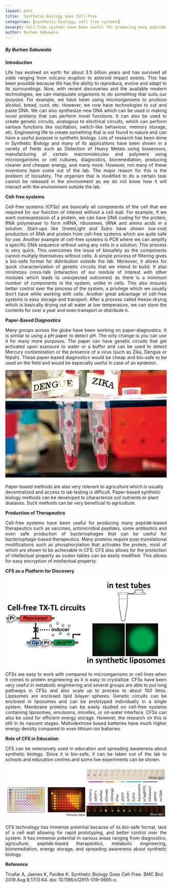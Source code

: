```yaml
---
layout: post
title:  Synthetic Biology Goes Cell-Free 
categories: [synthetic biology, cell free systems]
excerpt: Cell-free systems have been useful for producing many peptide-based therapeutics such as vaccines, antimicrobial peptides, some antibiotics and even safe production of bacteriophages that can be useful for bacteriophage-based therapeutics.
author: Burhan Sabuwala
---
```

##### By Burhan Sabuwala 


<b> Introduction </b>

<div style="text-align: justify"> 
Life has evolved on earth for about 3.5 billion years and has survived all odds ranging from volcano eruption to asteroid impact events. This has been possible because life has the ability to reproduce, evolve and adapt to its surroundings. Now, with recent discoveries and the available modern technologies, we can manipulate organisms to do something that suits our purpose. For example, we have been using microorganisms to produce alcohol, bread, curd, etc. However, we now have technologies to cut and paste DNA. We can also synthesize new DNA which can be used in making novel proteins that can perform novel functions. It can also be used to create genetic circuits, analogous to electrical circuits, which can perform various functions like oscillation, switch-like behaviour, memory storage, etc. Engineering life to create something that is not found in nature and can have a useful purpose is synthetic biology.
Lots of research has been done in Synthetic Biology and many of its applications have been shown in a variety of fields such as Detection of Heavy Metals using biosensors, manufacturing of certain macromolecules and polymers using microorganisms or cell cultures, diagnostics, bioremediation, producing cleaner and cheaper energy, and many more. However, not many of these inventions have come out of the lab. The major reason for this is the problem of biosafety. The organism that is modified to do a certain task cannot be released in the environment as we do not know how it will interact with the environment outside the lab.
  
</div>

<b> Cell-free systems </b> 

<div style="text-align: justify"> 
Cell-free systems (CFSs) are basically all components of the cell that are required for our function of interest without a cell wall. For example, if we want overexpression of a protein, we can have DNA coding for the protein, RNA polymerase to form mRNA, ribosomes, tRNA and amino acids in a solution. Start-ups like GreenLight and Sutro have shown low-cost production of RNA and protein from cell-free systems which are quite safe for use. Another example of cell-free systems is PCR where we can amplify a specific DNA sequence without using any cells in a solution. This process is very quick.
This overcomes the issue of biosafety as the components cannot multiply themselves without cells. A simple process of filtering gives a bio-safe format for distribution outside the lab. Moreover, it allows for quick characterization of genetic circuits that we intend to build. It also minimizes cross-talk (interaction of our module of interest with other modules which leads to unexpected outcomes) as there is a minimum number of components in the system, unlike in cells. This also ensures better control over the process of the system, a privilege which we usually don't have while working with cells.
Another great advantage of cell-free systems is easy storage and transport. After a process called freeze-drying which is basically drying out all water at low temperature, we can store the contents for over a year and even transport or distribute it.
</div>

<b> Paper-Based Diagnostics </b>

<div style="text-align: justify"> 
Many groups across the globe have been working on paper-diagnostics. It is similar to using a pH paper to detect pH. The only change is you can use it for many more purposes. The paper can have genetic circuits that get activated upon exposure to water or a buffer and can be used to detect Mercury contamination or the presence of a virus (such as Zika, Dengue or Nipah). These paper-based diagnostics would be cheap and bio-safe to be used on the field and would be especially useful in case of an epidemic.
</div>

![](../images/SyntheticBiologyGoesCellFree/Fig1.png)

Paper-based methods are also very relevant to agriculture which is usually decentralized and access to lab testing is difficult. Paper-based synthetic biology methods can be developed to characterize soil nutrients or plant diseases. Such methods can be very beneficial to agriculture.

<b> Production of Therapeutics </b>

<div style="text-align: justify"> 
Cell-free systems have been useful for producing many peptide-based therapeutics such as vaccines, antimicrobial peptides, some antibiotics and even safe production of bacteriophages that can be useful for bacteriophage-based therapeutics. Many proteins require post-translational modifications such as phosphorylation that activates the protein, most of which are shown to be achievable in CFS.
CFS also allows for the protection of intellectual property as codon tables can be easily modified. This allows for easy encryption of intellectual property.
</div>
  
<b> CFS as a Platform for Discovery </b> 

![](../images/SyntheticBiologyGoesCellFree/Fig2.png)

<div style="text-align: justify"> 
  
CFSs are easy to work with compared to microorganisms or cell lines when it comes to protein engineering as it is easy to crystallize. CFSs have been very useful in metabolic engineering and several groups are able to put long pathways in CFSs and also scale up to process to about 100 litres. Liposomes are enclosed lipid bilayer spheres. Genetic circuits can be enclosed in liposomes and can be prototyped individually in a single system. Membrane proteins can be easily studied on cell-free systems containing liposomes, emulsions, micelles, or oil-water interface.
CFSs can also be used for efficient energy storage. However, the research on this is still in its nascent stages. Maltodextrose based batteries have much higher energy density compared to even lithium-ion batteries.
</div>

<b> Role of CFS in Education </b>
<div style="text-align: justify"> 
CFS can be extensively used in education and spreading awareness about synthetic biology. Since it is bio-safe, it can be taken out of the lab to schools and education centres and some live experiments can be shown.

![](../images/SyntheticBiologyGoesCellFree/Fig3.png)

CFS technology has immense potential because of its bio-safe format, lack of a cell wall allowing for rapid prototyping, and better control over the system. It has immense potential in various areas ranging from diagnostics, agriculture, peptide-based therapeutics, metabolic engineering, bioremediation, energy storage, and spreading awareness about synthetic biology.
</div>

<b> Reference </b>

Tinafar A, Jaenes K, Pardee K. Synthetic Biology Goes Cell-Free. BMC Biol. 2019 Aug 8;17(1):64. doi: 10.1186/s12915-019-0685-x.
